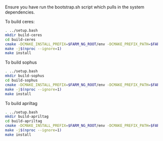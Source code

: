 Ensure you have run the bootstrap.sh script which pulls in the system
dependencies.

To build ceres:

```bash
. ../setup.bash
mkdir build-ceres
cd build-ceres
cmake -DCMAKE_INSTALL_PREFIX=$FARM_NG_ROOT/env -DCMAKE_PREFIX_PATH=$FARM_NG_ROOT/env/ -DBUILD_TESTING=OFF -DBUILD_EXAMPLES=OFF ../ceres-solver
make -j$(nproc --ignore=1)
make install
```

To build sophus
```bash
. ../setup.bash
mkdir build-sophus
cd build-sophus
cmake -DCMAKE_INSTALL_PREFIX=$FARM_NG_ROOT/env -DCMAKE_PREFIX_PATH=$FARM_NG_ROOT/env/ -DBUILD_TESTS=OFF -DBUILD_EXAMPLES=OFF ../Sophus
make -j$(nproc --ignore=1)
make install
```

To build apriltag
```bash
. ../setup.bash
mkdir build-apriltag
cd build-apriltag
cmake -DCMAKE_INSTALL_PREFIX=$FARM_NG_ROOT/env -DCMAKE_PREFIX_PATH=$FARM_NG_ROOT/env/ -DCMAKE_BUILD_TYPE=Release ../apriltag
make -j$(nproc --ignore=1)
make install
```
